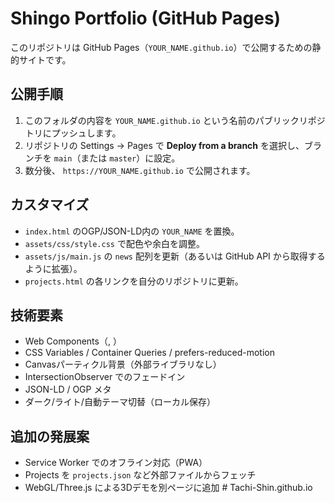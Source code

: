 # Shingo Portfolio (GitHub Pages)

このリポジトリは GitHub Pages（`YOUR_NAME.github.io`）で公開するための静的サイトです。

## 公開手順

1. このフォルダの内容を `YOUR_NAME.github.io` という名前のパブリックリポジトリにプッシュします。
2. リポジトリの Settings → Pages で **Deploy from a branch** を選択し、ブランチを `main`（または `master`）に設定。
3. 数分後、 `https://YOUR_NAME.github.io` で公開されます。

## カスタマイズ

- `index.html` のOGP/JSON-LD内の `YOUR_NAME` を置換。
- `assets/css/style.css` で配色や余白を調整。
- `assets/js/main.js` の `news` 配列を更新（あるいは GitHub API から取得するように拡張）。
- `projects.html` の各リンクを自分のリポジトリに更新。

## 技術要素

- Web Components（<site-header>, <site-footer>）
- CSS Variables / Container Queries / prefers-reduced-motion
- Canvasパーティクル背景（外部ライブラリなし）
- IntersectionObserver でのフェードイン
- JSON-LD / OGP メタ
- ダーク/ライト/自動テーマ切替（ローカル保存）

## 追加の発展案

- Service Worker でのオフライン対応（PWA）
- Projects を `projects.json` など外部ファイルからフェッチ
- WebGL/Three.js による3Dデモを別ページに追加
#   T a c h i - S h i n . g i t h u b . i o  
 